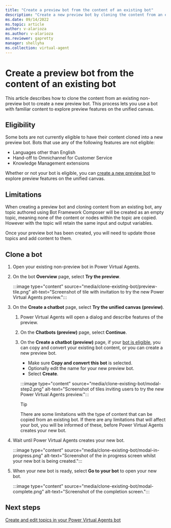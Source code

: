```yaml
---
title: "Create a preview bot from the content of an existing bot"
description: "Create a new preview bot by cloning the content from an existing Power Virtual Agents bot."
ms.date: 09/14/2022
ms.topic: article
author: v-alarioza
ms.author: v-alarioza
ms.reviewer: gapretty
manager: shellyha
ms.collection: virtual-agent
---
```


# Create a preview bot from the content of an existing bot

This article describes how to clone the content from an existing non-preview bot to create a new preview bot. This process lets you use a bot with familiar content to explore preview features on the unified canvas.

## Eligibility

Some bots are not currently eligible to have their content cloned into a new preview bot. Bots that use any of the following features are not eligible:

- Languages other than English
- Hand-off to Omnichannel for Customer Service
- Knowledge Management extensions

Whether or not your bot is eligible, you can [create a new preview bot](build-2022-quickstart.md) to explore preview features on the unified canvas.

## Limitations

When creating a preview bot and cloning content from an existing bot, any topic authored using Bot Framework Composer will be created as an empty topic, meaning none of the content or nodes within the topic are copied. However with the topic will retain the same input and output variables.
  
Once your preview bot has been created, you will need to update those topics and add content to them.

## Clone a bot

<!--FIXME: 09/12, feature not yet visible in dogfood-->

1. Open your existing non-preview bot in Power Virtual Agents.
1. On the bot **Overview** page, select **Try the preview**.

   :::image type="content" source="media/clone-existing-bot/preview-tile.png" alt-text="Screenshot of tile with invitation to try the new Power Virtual Agents preview.":::

1. On the **Create a chatbot** page, select **Try the unified canvas (preview)**.

   1. Power Virtual Agents will open a dialog and describe features of the preview.
   1. On the **Chatbots (preview)** page, select **Continue**.
   1. On the **Create a chatbot (preview)** page, if your [bot is eligible](#eligibility), you can copy and convert your existing bot content, or you can create a new preview bot.

      - Make sure **Copy and convert this bot** is selected.
      - Optionally edit the name for your new preview bot.
      - Select **Create**.

      :::image type="content" source="media/clone-existing-bot/modal-step2.png" alt-text="Screenshot of tiles inviting users to try the new Power Virtual Agents preview.":::

      > [!TIP]
      > There are some limitations with the type of content that can be copied from an existing bot. If there are any limitations that will affect your bot, you will be informed of these, before Power Virtual Agents creates your new bot.

1. Wait until Power Virtual Agents creates your new bot.

    :::image type="content" source="media/clone-existing-bot/modal-in-progress.png" alt-text="Screenshot of the in progress screen whilst your new bot is being created.":::

1. When your new bot is ready, select **Go to your bot** to open your new bot.

    :::image type="content" source="media/clone-existing-bot/modal-complete.png" alt-text="Screenshot of the completion screen.":::

## Next steps

[Create and edit topics in your Power Virtual Agents bot](authoring-create-edit-topics.md)
